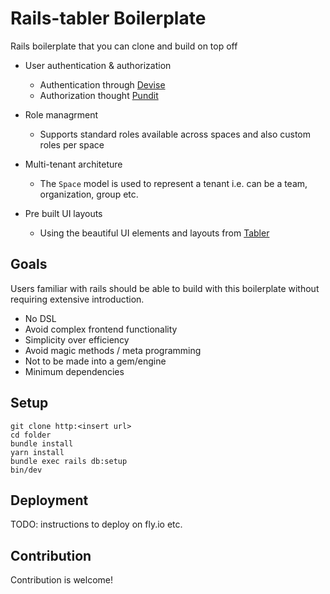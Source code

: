 # Rails-tabler Boilerplate

Rails boilerplate that you can clone and build on top off

* User authentication & authorization

    * Authentication through [Devise](https://github.com/heartcombo/devise)
    * Authorization thought [Pundit](https://github.com/varvet/pundit)

* Role managrment

    * Supports standard roles available across spaces and also custom roles per space

* Multi-tenant architeture

    * The `Space` model is used to represent a tenant i.e. can be a team, organization, group etc.

* Pre built UI layouts

    * Using the beautiful UI elements and layouts from [Tabler](https://tabler.io/)

## Goals

Users familiar with rails should be able to build with this boilerplate without requiring extensive introduction.

* No DSL
* Avoid complex frontend functionality
* Simplicity over efficiency
* Avoid magic methods / meta programming
* Not to be made into a gem/engine
* Minimum dependencies

## Setup

```
git clone http:<insert url>
cd folder
bundle install
yarn install
bundle exec rails db:setup
bin/dev
```

## Deployment

TODO: instructions to deploy on fly.io etc.

## Contribution

Contribution is welcome!